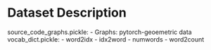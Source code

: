 # Dataset Description
source_code_graphs.pickle:
    - Graphs: pytorch-geoemetric data
vocab_dict.pickle:
    - word2idx
    - idx2word
    - numwords
    - word2count